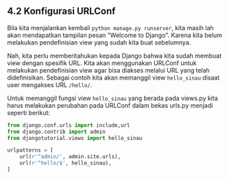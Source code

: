 ## 4.2 Konfigurasi URLConf

Bila kita menjalankan kembali `python manage.py runserver`, kita masih lah akan mendapatkan tampilan pesan "Welcome to Django". Karena kita belum melakukan pendefinisian view yang sudah kita buat sebelumnya.

Nah, kita perlu memberitahukan kepada Django bahwa kita sudah membuat view dengan spesifik URL. Kita akan menggunakan URLConf untuk melakukan pendefinisian view agar bisa diakses melalui URL yang telah didefinisikan. Sebagai contoh kita akan memanggil view `hello_sinau` disaat user mengakses URL `/hello/`.

Untuk memanggil fungsi view `hello_sinau` yang berada pada views.py kita harus melakukan perubahan pada URLConf dalam bekas urls.py menjadi seperti berikut:

```py
from django.conf.urls import include,url
from django.contrib import admin
from djangotutorial.views import hello_sinau

urlpatterns = [
    url(r'^admin/', admin.site.urls),
    url(r'^hello/$', hello_sinau),
]
```



